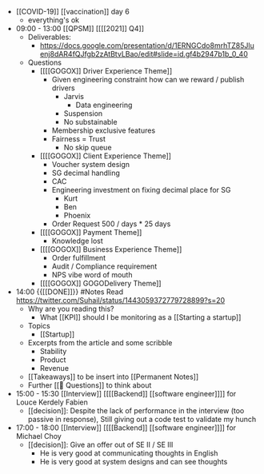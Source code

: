 - [[COVID-19]] [[vaccination]] day 6
    - everything's ok
- 09:00 - 13:00 [[QPSM]] [[[[2021]] Q4]]
    - Deliverables:
        - https://docs.google.com/presentation/d/1ERNGCdo8mrhTZ85Jluenj8dAR4fQJfgb2zAtBtvLBao/edit#slide=id.gf4b2947b1b_0_40
    - Questions
        - [[[[GOGOX]] Driver Experience Theme]]
            - Given engineering constraint how can we reward / publish drivers
                - Jarvis
                    - Data engineering
                - Suspension
                - No substainable
            - Membership exclusive features
            - Fairness = Trust
                - No skip queue
        - [[[[GOGOX]] Client Experience Theme]]
            - Voucher system design
            - SG decimal handling
            - CAC
            - Engineering investment on fixing decimal place for SG
                - Kurt
                - Ben
                - Phoenix
            - Order Request 500 / days * 25 days
        - [[[[GOGOX]] Payment Theme]]
            - Knowledge lost
        - [[[[GOGOX]] Business Experience Theme]]
            - Order fulfillment
            - Audit / Compliance requirement
            - NPS vibe word of mouth 
        - [[[[GOGOX]] GOGODelivery Theme]]
- 14:00 {{[[DONE]]}} #Notes Read https://twitter.com/Suhail/status/1443059372779728899?s=20 
    - Why are you reading this?
        - What [[KPI]] should I be monitoring as a [[Starting a startup]]
    - Topics
        - [[Startup]]
    - Excerpts from the article and some scribble
        - Stability
        - Product
        - Revenue
    - [[Takeaways]] to be insert into [[Permanent Notes]]
    - Further [[🤔 Questions]] to think about
- 15:00 - 15:30 [[Interview]] [[[[Backend]] [[software engineer]]]] for Louce Kerdely Fabien
    - [[decision]]: Despite the lack of performance in the interview (too passive in response), Still giving out a code test to validate my hunch
- 17:00 - 18:00 [[Interview]] [[[[Backend]] [[software engineer]]]] for Michael Choy
    - [[decision]]: Give an offer out of SE II / SE III
        - He is very good at communicating thoughts in English
        - He is very good at system designs and can see thoughts
